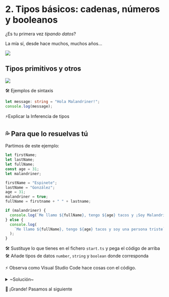 
# 2. Tipos básicos: cadenas, números y booleanos

¿Es tu primera vez _tipando datos_?

La mía sí, desde hace muchos, muchos años…

![][image-1]


## Tipos primitivos y otros

![][image-2]

🛠 Ejemplos de sintaxis

```ts
let message: string = "Hola Malandriner!";
console.log(message);
```

⚡️Explicar la Inferencia de tipos


## 💦 Para que lo resuelvas tú

Partimos de este ejemplo:

```ts
let firstName;
let lastName;
let fullName;
const age = 31;
let malandriner;

firstName = "Espinete";
lastName = "González";
age = 31;
malandriner = true;
fullName = firstname + " " + lastname;

if (malandriner) {
  console.log(`Me llamo ${fullName}, tengo ${age} tacos y ¡Soy Malandriner!`);
} else {
  console.log(
    `Me llamo ${fullName}, tengo ${age} tacos y soy una persona triste`
  );
}
```


🛠  Sustituye lo que tienes en el fichero `start.ts` y pega el código de arriba
🛠 Añade tipos de datos `number`, `string` y `boolean` donde corresponda

⚡️ Observa como Visual Studio Code hace cosas con el código.


<details>
<summary>~Solución~</summary>

```typescript
let firstName: string;
let lastName: string;
let fullName: string;
const age: number = 31;
let malandriner: boolean;

firstName = "Espinete";
lastName = "González";
malandriner = true;
fullName = firstName + " " + lastName;

if (malandriner) {
  console.log(`Me llamo ${fullName}, tengo ${age} tacos y ¡Soy Malandriner!`);
} else {
  console.log(
    `Me llamo ${fullName}, tengo ${age} tacos y soy una persona triste`
  );
}
```

</details>


🏁 ¡Grande! Pasamos al siguiente

[image-1]:	https://media.tenor.com/GfSX-u7VGM4AAAAM/coding.gif
[image-2]:	https://learn.microsoft.com/en-us/training/modules/typescript-declare-variable-types/media/m02-types.png
